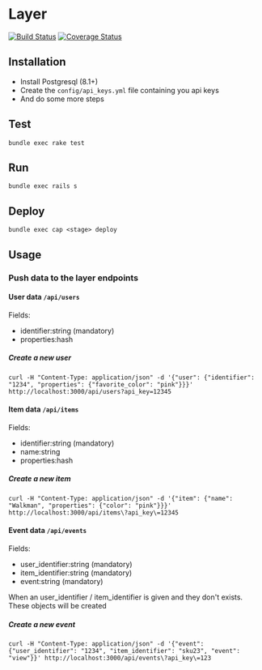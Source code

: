 # Layer

[![Build Status](https://travis-ci.org/Willianvdv/layer.png)](https://travis-ci.org/Willianvdv/layer)
[![Coverage Status](https://coveralls.io/repos/Willianvdv/layer/badge.png?branch=master)](https://coveralls.io/r/Willianvdv/layer?branch=master)

## Installation

- Install Postgresql (8.1+)
- Create the `config/api_keys.yml` file containing you api keys
- And do some more steps

## Test
```
bundle exec rake test
```

## Run
```
bundle exec rails s
```

## Deploy

```
bundle exec cap <stage> deploy
```

## Usage

### Push data to the layer endpoints

#### User data `/api/users`

Fields:
- identifier:string (mandatory)
- properties:hash

##### Create a new user
```
curl -H "Content-Type: application/json" -d '{"user": {"identifier": "1234", "properties": {"favorite_color": "pink"}}}' http://localhost:3000/api/users?api_key=12345
```

#### Item data `/api/items`

Fields:
- identifier:string (mandatory)
- name:string
- properties:hash

##### Create a new item
```
curl -H "Content-Type: application/json" -d '{"item": {"name": "Walkman", "properties": {"color": "pink"}}}' http://localhost:3000/api/items\?api_key\=12345
```

#### Event data `/api/events`

Fields:
- user_identifier:string (mandatory)
- item_identifier:string (mandatory)
- event:string (mandatory)

When an user_identifier / item_identifier is given and they don't exists. These objects will be created

##### Create a new event

```
curl -H "Content-Type: application/json" -d '{"event": {"user_identifier": "1234", "item_identifier": "sku23", "event": "view"}}' http://localhost:3000/api/events\?api_key\=123
```
